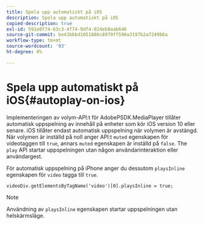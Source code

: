 ```yaml
---
title: Spela upp automatiskt på iOS
description: Spela upp automatiskt på iOS
copied-description: true
exl-id: 591e8f74-63c3-4f74-9df4-024eb8aab646
source-git-commit: be43bbbd1051886c8979ff590a3197b2a7249b6a
workflow-type: tm+mt
source-wordcount: '93'
ht-degree: 0%

---
```


# Spela upp automatiskt på iOS{#autoplay-on-ios}

Implementeringen av volym-API:t för AdobePSDK.MediaPlayer tillåter automatisk uppspelning av innehåll på enheter som kör iOS version 10 eller senare. iOS tillåter endast automatisk uppspelning när volymen är avstängd. När volymen är inställd på noll anger API:t `muted` egenskapen för videotaggen till `true`, annars `muted` egenskapen är inställd på `false`. The `play` API startar uppspelningen utan någon användarinteraktion eller användargest.

För automatisk uppspelning på iPhone anger du dessutom `playsInline` egenskapen för `video` tagga till `true`.

```
videoDiv.getElementsByTagName('video')[0].playsInline = true;
```

>[!NOTE]
>
>Användning av `playsInline` egenskapen startar uppspelningen utan helskärmsläge.
